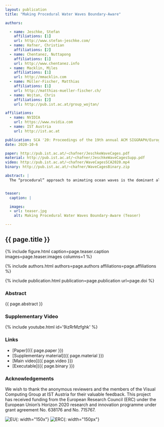 ```yaml
---
layout: publication
title: "Making Procedural Water Waves Boundary-Aware"

authors:

  - name: Jeschke, Stefan
    affiliations: [1]
    url: http://www.stefan-jeschke.com/
  - name: Hafner, Christian
    affiliations: [2]
  - name: Chentanez, Nuttapong
    affiliations: [1]
    url: http://www.chentanez.info
  - name: Macklin, Miles
    affiliations: [1]
    url: http://mmacklin.com
  - name: Müller-Fischer, Matthias
    affiliations: [1]
    url: http://matthias-mueller-fischer.ch/
  - name: Wojtan, Chris
    affiliations: [2]
    url: http://pub.ist.ac.at/group_wojtan/

affiliations:
  - name: NVIDIA
    url: https://www.nvidia.com
  - name: IST Austria
    url: http://ist.ac.at

publication: SCA '20: Proceedings of the 19th annual ACM SIGGRAPH/Eurographics Symposium on Computer Animation
date: 2020-10-6

paper: http://pub.ist.ac.at/~chafner/JeschkeWaveCages.pdf
material: http://pub.ist.ac.at/~chafner/JeschkeWaveCagesSupp.pdf
video: http://pub.ist.ac.at/~chafner/WaveCagesSCA2020.mp4
binary: http://pub.ist.ac.at/~chafner/WaveCagesBinary.zip

abstract: |
  The “procedural” approach to animating ocean waves is the dominant algorithm for animating larger bodies of water in interactive applications as well as in off-line productions — it provides high visual quality with a low computational demand. In this paper, we widen the applicability of procedural water wave animation with an extension that guarantees the satisfaction of boundary conditions imposed by terrain while still approximating physical wave behavior. In combination with a particle system that models wave breaking, foam, and spray, this allows us to naturally model waves interacting with beaches and rocks. Our system is able to animate waves at large scales at interactive frame rates on a commodity PC.


teaser:
  caption: |

  images:
  - url: teaser.jpg
    alt: Making Procedural Water Waves Boundary-Aware (Teaser)

---
```


## {{ page.title }}

{% include figure.html caption=page.teaser.caption images=page.teaser.images columns=1 %}

{% include authors.html authors=page.authors affiliations=page.affiliations %}

{% include publication.html publication=page.publication url=page.doi %}

### Abstract

{{ page.abstract }}

### Supplementary Video

{% include youtube.html id='9izRrMzfghk' %}

### Links

* [Paper]({{ page.paper }})
* [Supplementary material]({{ page.material }})
* [Main video]({{ page.video }})
* [Executable]({{ page.binary }})

### Acknowledgements

We wish to thank the anonymous reviewers and the members of the Visual Computing Group at IST Austria for their valuable feedback. This project has received funding from the European Research Council (ERC) under the European Union’s Horizon 2020 research and innovation programme under grant agreement No. 638176 and No. 715767.

![EU](flag_yellow_low.jpg){: width="150x"}
![ERC](LOGO-ERC.jpg){: width="150px"}


